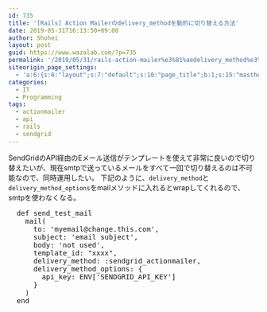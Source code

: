 ```yaml
---
id: 735
title: '[Rails] Action Mailerのdelivery_methodを動的に切り替える方法'
date: 2019-05-31T16:13:50+09:00
author: Shohei
layout: post
guid: https://www.wazalab.com/?p=735
permalink: '/2019/05/31/rails-action-mailer%e3%81%aedelivery_method%e3%82%92%e5%8b%95%e7%9a%84%e3%81%ab%e5%88%87%e3%82%8a%e6%9b%bf%e3%81%88%e3%82%8b%e6%96%b9%e6%b3%95/'
siteorigin_page_settings:
  - 'a:6:{s:6:"layout";s:7:"default";s:10:"page_title";b:1;s:15:"masthead_margin";b:1;s:13:"footer_margin";b:1;s:16:"display_masthead";b:1;s:22:"display_footer_widgets";b:1;}'
categories:
  - IT
  - Programming
tags:
  - actionmailer
  - api
  - rails
  - sendgrid
---
```

SendGridのAPI経由のEメール送信がテンプレートを使えて非常に良いので切り替えたいが、現在smtpで送っているメールをすべて一回で切り替えるのは不可能なので、同時運用したい。
下記のように、`delivery_method`と`delivery_method_options`をmailメソッドに入れるとwrapしてくれるので、smtpを使わなくなる。
 
<pre class="lang:ruby decode:true " >  def send_test_mail
    mail(
      to: 'myemail@change.this.com', 
      subject: 'email subject', 
      body: 'not used',
      template_id: "xxxx",
      delivery_method: :sendgrid_actionmailer, 
      delivery_method_options: {
        api_key: ENV['SENDGRID_API_KEY'] 
      }
    )
  end</pre> 

